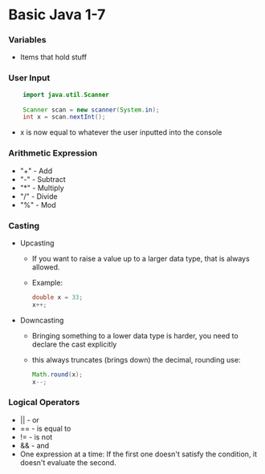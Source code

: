 # Basic Java 1-7

### Variables

* Items that hold stuff


### User Input

```java
    import java.util.Scanner
    
    Scanner scan = new scanner(System.in);
    int x = scan.nextInt();
```


* x is now equal to whatever the user inputted into the console

### Arithmetic Expression
* "+" - Add
* "-" - Subtract
* "*" - Multiply
* "/" - Divide
* "%" - Mod

### Casting
* Upcasting 
    * If you want to raise a value up to a larger data type, that is always allowed.
    * Example:

        ```java
        double x = 33;
        x++;
        ```

* Downcasting
    * Bringing something to a lower data type is harder, you need to declare the cast explicitly
    * this always truncates (brings down) the decimal, rounding use:

        ```java
        Math.round(x);
        x--;
        ```

### Logical Operators
* || - or
* == - is equal to
* != - is not 
* && - and
* One expression at a time: If the first one doesn't satisfy the condition, it doesn't evaluate the second.
